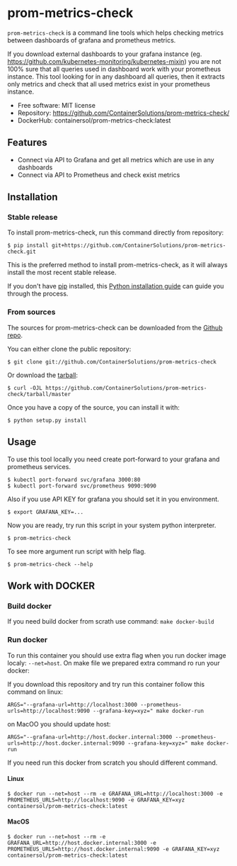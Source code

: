 # prom-metrics-check

`prom-metrics-check` is a command line tools which helps checking metrics between dashboards of grafana and prometheus metrics.

If you download external dashboards to your grafana instance (eg. https://github.com/kubernetes-monitoring/kubernetes-mixin)
you are not 100% sure that all queries used in dashboard work with your prometheus instance. This tool looking for in any
dashboard all queries, then it extracts only metrics and check that all used metrics exist in your prometheus instance.

* Free software: MIT license
* Repository: https://github.com/ContainerSolutions/prom-metrics-check/
* DockerHub: containersol/prom-metrics-check:latest

## Features

* Connect via API to Grafana and get all metrics which are use in any dashboards
* Connect via API to Prometheus and check exist metrics


## Installation

### Stable release

To install prom-metrics-check, run this command directly from repository:


    $ pip install git+https://github.com/ContainerSolutions/prom-metrics-check.git


This is the preferred method to install prom-metrics-check, as it will always install the most recent stable release.

If you don't have [pip] installed, this [Python installation guide] can guide
you through the process.

[pip]: https://pip.pypa.io
[Python installation guide]: http://docs.python-guide.org/en/latest/starting/installation/


### From sources

The sources for prom-metrics-check can be downloaded from the [Github repo].

You can either clone the public repository:


    $ git clone git://github.com/ContainerSolutions/prom-metrics-check

Or download the [tarball]:


    $ curl -OJL https://github.com/ContainerSolutions/prom-metrics-check/tarball/master

Once you have a copy of the source, you can install it with:


    $ python setup.py install

[Github repo]: https://github.com/ContainerSolutions/prom-metrics-check
[tarball]: https://github.com/ContainerSolutions/prom-metrics-check/tarball/master


## Usage

To use this tool locally you need create port-forward to your grafana and prometheus services.


    $ kubectl port-forward svc/grafana 3000:80
    $ kubectl port-forward svc/prometheus 9090:9090

Also if you use API KEY for grafana you should set it in you environment.


    $ export GRAFANA_KEY=...

Now you are ready, try run this script in your system python interpreter.


    $ prom-metrics-check

To see more argument run script with help flag.


    $ prom-metrics-check --help

## Work with DOCKER

### Build docker

If you need build docker from scrath use command: `make docker-build`

### Run docker

To run this container you should use extra flag when you run docker image localy: `--net=host`.
On make file we prepared extra command ro run your docker:

If you download this repository and try run this container follow this command on linux:

    ARGS="--grafana-url=http://localhost:3000 --prometheus-urls=http://localhost:9090 --grafana-key=xyz=" make docker-run

on MacOO you should update host:

    ARGS="--grafana-url=http://host.docker.internal:3000 --prometheus-urls=http://host.docker.internal:9090 --grafana-key=xyz=" make docker-run

If you need run this docker from scratch you should different command.

#### Linux

    $ docker run --net=host --rm -e GRAFANA_URL=http://localhost:3000 -e PROMETHEUS_URLS=http://localhost:9090 -e GRAFANA_KEY=xyz containersol/prom-metrics-check:latest

#### MacOS

    $ docker run --net=host --rm -e GRAFANA_URL=http://host.docker.internal:3000 -e PROMETHEUS_URLS=http://host.docker.internal:9090 -e GRAFANA_KEY=xyz containersol/prom-metrics-check:latest
